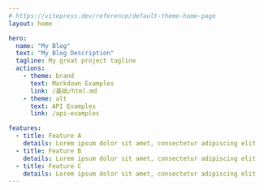 ```yaml
---
# https://vitepress.dev/reference/default-theme-home-page
layout: home

hero:
  name: "My Blog"
  text: "My Blog Description"
  tagline: My great project tagline
  actions:
    - theme: brand
      text: Markdown Examples
      link: /基础/html.md
    - theme: alt
      text: API Examples
      link: /api-examples

features:
  - title: Feature A
    details: Lorem ipsum dolor sit amet, consectetur adipiscing elit
  - title: Feature B
    details: Lorem ipsum dolor sit amet, consectetur adipiscing elit
  - title: Feature C
    details: Lorem ipsum dolor sit amet, consectetur adipiscing elit
---
```


